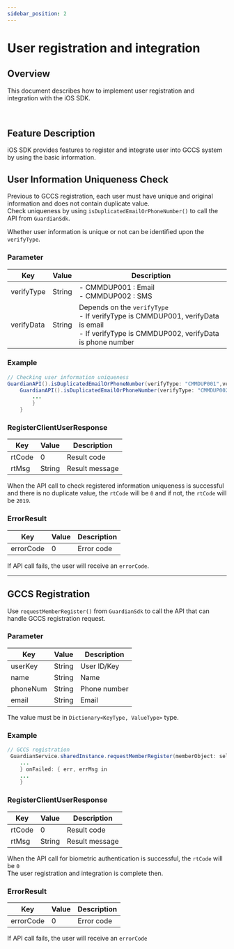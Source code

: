 ```yaml
---
sidebar_position: 2
---
```

# User registration and integration

## Overview
This document describes how to implement user registration and integration with the iOS SDK.

<br/>

## Feature Description
iOS SDK provides features to register and integrate user into GCCS system by using the basic information.

## User Information Uniqueness Check
Previous to GCCS registration, each user must have unique and original information and does not contain duplicate value.  
Check uniqueness by using `isDuplicatedEmailOrPhoneNumber()` to call the API from `GuardianSdk`.

Whether user information is unique or not can be identified upon the `verifyType`.

### Parameter
|Key|Value|Description|
|------|---|---|
|verifyType|String|- CMMDUP001 : Email<br/> - CMMDUP002 : SMS|
|verifyData|String|Depends on the `verifyType`<br/>- If verifyType is CMMDUP001, verifyData is email <br/>- If verifyType is CMMDUP002, verifyData is phone number|

### Example
```java
// Checking user information uniqueness
GuardianAPI().isDuplicatedEmailOrPhoneNumber(verifyType: "CMMDUP001",verifyData: email) { data in 
    GuardianAPI().isDuplicatedEmailOrPhoneNumber(verifyType: "CMMDUP002",verifyData: fullNumber){data in
        ...
        }
    }
```
### RegisterClientUserResponse
|Key|Value|Description|
|------|---|---|
|rtCode|0|Result code|
|rtMsg|String|Result message|

When the API call to check registered information uniqueness is successful and there is no duplicate value, the `rtCode` will be `0` and if not, the `rtCode` will be `2019`.

### ErrorResult
|Key|Value|Description|
|------|---|---|
|errorCode|0|Error code|

If API call fails, the user will receive an `errorCode`.

---

## GCCS Registration
Use `requestMemberRegister()` from `GuardianSdk` to call the API that can handle GCCS registration request.

### Parameter
|Key|Value|Description|
|------|---|---|
|userKey|String|User ID/Key|
|name|String|Name|
|phoneNum|String|Phone number|
|email|String|Email|

The value must be in `Dictionary<KeyType, ValueType>` type.

### Example
```java
// GCCS registration
 GuardianService.sharedInstance.requestMemberRegister(memberObject: self.params) { rtCode, rtMsg, data in
    ...
    } onFailed: { err, errMsg in
    ...
    }
```
### RegisterClientUserResponse
|Key|Value|Description|
|------|---|---|
|rtCode|0|Result code|
|rtMsg|String|Result message|

When the API call for biometric authentication is successful, the `rtCode` will be `0`   
The user registration and integration is complete then.

### ErrorResult
|Key|Value|Description|
|------|---|---|
|errorCode|0|Error code|

If API call fails, the user will receive an `errorCode`